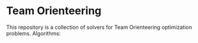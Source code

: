 # Team Orienteering

This repository is a collection of solvers for Team Orienteering optimization problems.
Algorithms: 

